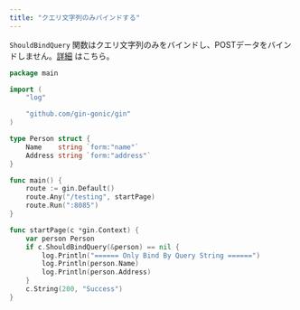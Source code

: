 ```yaml
---
title: "クエリ文字列のみバインドする"
---
```


`ShouldBindQuery` 関数はクエリ文字列のみをバインドし、POSTデータをバインドしません。[詳細](https://github.com/gin-gonic/gin/issues/742#issuecomment-315953017) はこちら。

```go
package main

import (
	"log"

	"github.com/gin-gonic/gin"
)

type Person struct {
	Name    string `form:"name"`
	Address string `form:"address"`
}

func main() {
	route := gin.Default()
	route.Any("/testing", startPage)
	route.Run(":8085")
}

func startPage(c *gin.Context) {
	var person Person
	if c.ShouldBindQuery(&person) == nil {
		log.Println("====== Only Bind By Query String ======")
		log.Println(person.Name)
		log.Println(person.Address)
	}
	c.String(200, "Success")
}

```

